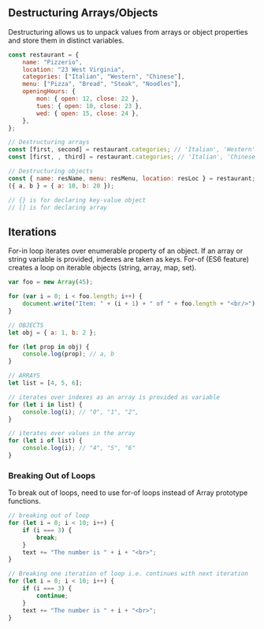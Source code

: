 ## Destructuring Arrays/Objects

Destructuring allows us to unpack values from arrays or object properties and store them in distinct variables.

```js
const restaurant = {
    name: "Pizzerio",
    location: "23 West Virginia",
    categories: ["Italian", "Western", "Chinese"],
    menu: ["Pizza", "Bread", "Steak", "Noodles"],
    openingHours: {
        mon: { open: 12, close: 22 },
        tues: { open: 10, close: 23 },
        wed: { open: 15, close: 24 },
    },
};

// Destructuring arrays
const [first, second] = restaurant.categories; // 'Italian', 'Western'
const [first, , third] = restaurant.categories; // 'Italian', 'Chinese'

// Destructuring objects
const { name: resName, menu: resMenu, location: resLoc } = restaurant; // order doesn't matter
({ a, b } = { a: 10, b: 20 });

// {} is for declaring key-value object
// [] is for declaring array
```

## Iterations

For-in loop iterates over enumerable property of an object. If an array or string variable is provided, indexes are taken as keys. For-of (ES6 feature) creates a loop on iterable objects (string, array, map, set).

```js
var foo = new Array(45);

for (var i = 0; i < foo.length; i++) {
    document.write("Item: " + (i + 1) + " of " + foo.length + "<br/>");
}

// OBJECTS
let obj = { a: 1, b: 2 };

for (let prop in obj) {
    console.log(prop); // a, b
}

// ARRAYS
let list = [4, 5, 6];

// iterates over indexes as an array is provided as variable
for (let i in list) {
    console.log(i); // "0", "1", "2",
}

// iterates over values in the array
for (let i of list) {
    console.log(i); // "4", "5", "6"
}
```

### Breaking Out of Loops

To break out of loops, need to use for-of loops instead of Array prototype functions.

```js
// breaking out of loop
for (let i = 0; i < 10; i++) {
    if (i === 3) {
        break;
    }
    text += "The number is " + i + "<br>";
}

// Breaking one iteration of loop i.e. continues with next iteration
for (let i = 0; i < 10; i++) {
    if (i === 3) {
        continue;
    }
    text += "The number is " + i + "<br>";
}
```
